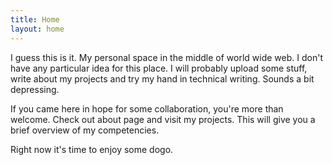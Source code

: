 ```yaml
---
title: Home
layout: home
---
```


I guess this is it. My personal space in the middle of world
wide web. I don't have any particular idea for this place.
I will probably upload some stuff, write about my projects and
try my hand in technical writing. Sounds a bit depressing.

If you came here in hope for some collaboration, you're more
than welcome. Check out about page and visit my projects.
This will give you a brief overview of my competencies.

Right now it's time to enjoy some dogo.
